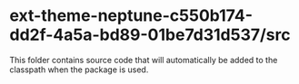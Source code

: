 # ext-theme-neptune-c550b174-dd2f-4a5a-bd89-01be7d31d537/src

This folder contains source code that will automatically be added to the classpath when
the package is used.
